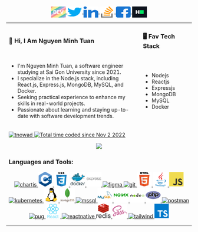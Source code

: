 <p align="center">
  <a href="https://dev.to/tnowad" target="_blank">
    <img align="center" src="icons/devto.svg" alt="tnowad" height="30" width="40" />
  </a>
  <a href="https://twitter.com/tnowad_t" target="_blank">
    <img align="center" src="icons/twitter.svg" alt="tnowad_t" height="30" width="40" />
  </a>
  <a href="https://linkedin.com/in/tnowad" target="_blank">
    <img align="center" src="icons/linked-in-alt.svg" alt="minh-tuan-nguyen-900855252" height="30" width="40" />
  </a>
  <a href="https://stackoverflow.com/users/20390656" target="_blank">
    <img align="center" src="icons/stack-overflow.svg" alt="20390656" height="30" width="40" />
  </a>
  <a href="https://fb.com/tnowad" target="_blank">
    <img align="center" src="icons/facebook.svg" alt="tnowad" height="30" width="40" />
  </a>
  <a href="https://www.hackerrank.com/tnowad" target="_blank">
    <img align="center" src="icons/hackerrank.svg" alt="tnowad" height="30" width="40" />
  </a>
</p>
<table width="100%">
  <tr>
    <td valign="center">
      <h3>👋 Hi, I Am Nguyen Minh Tuan</h3>
    </td>
    <td valign="center">
      <h3>🖥️ Fav Tech Stack</h3>
    </td>
  </tr>
  <tr>
  </tr>
  <tr>
    <td>
      <ul>
        <li>I'm Nguyen Minh Tuan, a software engineer studying at Sai Gon University since 2021.
        </li>
        <li>I specialize in the Node.js stack, including React.js, Express.js, MongoDB, MySQL, and Docker.
        </li>
        <li>Seeking practical experience to enhance my skills in real-world projects.
        </li>
        <li>Passionate about learning and staying up-to-date with software development trends.
        </li>
      </ul>
    </td>
    <td>
      <ul>
        <li>Nodejs
        </li>
        <li>Reactjs
        </li>
        <li>Expressjs
        </li>
        <li>MongoDB
        </li>
        <li>MySQL
        </li>
        <li>Docker
        </li>
      </ul>
    </td>
  </tr>
  <tr>
  </tr>
  <tr>
    <td valign="top" width="50%" colspan="2">
      <p align="left" dir="auto">
        <a target="_blank" rel="noopener noreferrer nofollow"
          href="https://camo.githubusercontent.com/4488000d5dce2b938e3bb78692e5ddc080e7bf7a5f32896bfe237c3f0ae53880/68747470733a2f2f6b6f6d617265762e636f6d2f67687076632f3f757365726e616d653d746e6f776164266c6162656c3d50726f66696c65253230766965777326636f6c6f723d306537356236267374796c653d666c6174">
          <img
             src="https://camo.githubusercontent.com/4488000d5dce2b938e3bb78692e5ddc080e7bf7a5f32896bfe237c3f0ae53880/68747470733a2f2f6b6f6d617265762e636f6d2f67687076632f3f757365726e616d653d746e6f776164266c6162656c3d50726f66696c65253230766965777326636f6c6f723d306537356236267374796c653d666c6174"
            alt="tnowad"
            data-canonical-src="https://komarev.com/ghpvc/?username=tnowad&amp;label=Profile%20views&amp;color=0e75b6&amp;style=flat"
            style="max-width: 100%;" />
        </a>
        <a href="https://wakatime.com/@a0d0f5f3-ad03-40ae-a3fd-1f8434c8039b">
          <img src="https://wakatime.com/badge/user/a0d0f5f3-ad03-40ae-a3fd-1f8434c8039b.svg"
            alt="Total time coded since Nov 2 2022" />
        </a>
      </p>
      <p align="center" dir="auto">
        <img src="http://github-profile-trophy.vercel.app/?username=tnowad&theme=onestar&no-frame=true&row=1" />
      </p>
      <h3 align="left">Languages and Tools: </h3>
      <p align="center">
        <a href="https://www.chartjs.org" target="_blank" rel="noreferrer">
          <img src="https://www.chartjs.org/media/logo-title.svg" alt="chartjs" width="40" height="40" />
        </a>
        <a href="https://www.w3schools.com/cpp/" target="_blank" rel="noreferrer">
          <img src="https://raw.githubusercontent.com/devicons/devicon/master/icons/cplusplus/cplusplus-original.svg"
            alt="cplusplus" width="40" height="40" />
        </a>
        <a href="https://www.w3schools.com/css/" target="_blank" rel="noreferrer">
          <img src="https://raw.githubusercontent.com/devicons/devicon/master/icons/css3/css3-original-wordmark.svg"
            alt="css3" width="40" height="40" />
        </a>
        <a href="https://www.docker.com/" target="_blank" rel="noreferrer">
          <img src="https://raw.githubusercontent.com/devicons/devicon/master/icons/docker/docker-original-wordmark.svg"
            alt="docker" width="40" height="40" />
        </a>
        <a href="https://expressjs.com" target="_blank" rel="noreferrer">
          <img
            src="https://raw.githubusercontent.com/devicons/devicon/master/icons/express/express-original-wordmark.svg"
            alt="express" width="40" height="40" />
        </a>
        <a href="https://www.figma.com/" target="_blank" rel="noreferrer">
          <img src="https://www.vectorlogo.zone/logos/figma/figma-icon.svg" alt="figma" width="40" height="40" />
        </a>
        <a href="https://git-scm.com/" target="_blank" rel="noreferrer">
          <img src="https://www.vectorlogo.zone/logos/git-scm/git-scm-icon.svg" alt="git" width="40" height="40" />
        </a>
        <a href="https://www.w3.org/html/" target="_blank" rel="noreferrer">
          <img src="https://raw.githubusercontent.com/devicons/devicon/master/icons/html5/html5-original-wordmark.svg"
            alt="html5" width="40" height="40" />
        </a>
        <a href="https://www.java.com" target="_blank" rel="noreferrer">
          <img src="https://raw.githubusercontent.com/devicons/devicon/master/icons/java/java-original.svg" alt="java"
            width="40" height="40" />
        </a>
        <a href="https://developer.mozilla.org/en-US/docs/Web/JavaScript" target="_blank" rel="noreferrer">
          <img src="https://raw.githubusercontent.com/devicons/devicon/master/icons/javascript/javascript-original.svg"
            alt="javascript" width="40" height="40" />
        </a>
        <a href="https://kubernetes.io" target="_blank" rel="noreferrer">
          <img src="https://www.vectorlogo.zone/logos/kubernetes/kubernetes-icon.svg" alt="kubernetes" width="40"
            height="40" />
        </a>
        <a href="https://www.linux.org/" target="_blank" rel="noreferrer">
          <img src="https://raw.githubusercontent.com/devicons/devicon/master/icons/linux/linux-original.svg"
            alt="linux" width="40" height="40" />
        </a>
        <a href="https://www.mongodb.com/" target="_blank" rel="noreferrer">
          <img
            src="https://raw.githubusercontent.com/devicons/devicon/master/icons/mongodb/mongodb-original-wordmark.svg"
            alt="mongodb" width="40" height="40" />
        </a>
        <a href="https://www.microsoft.com/en-us/sql-server" target="_blank" rel="noreferrer">
          <img src="https://www.svgrepo.com/show/303229/microsoft-sql-server-logo.svg" alt="mssql" width="40"
            height="40" />
        </a>
        <a href="https://www.mysql.com/" target="_blank" rel="noreferrer">
          <img src="https://raw.githubusercontent.com/devicons/devicon/master/icons/mysql/mysql-original-wordmark.svg"
            alt="mysql" width="40" height="40" />
        </a>
        <a href="https://www.nginx.com" target="_blank" rel="noreferrer">
          <img src="https://raw.githubusercontent.com/devicons/devicon/master/icons/nginx/nginx-original.svg"
            alt="nginx" width="40" height="40" />
        </a>
        <a href="https://nodejs.org" target="_blank" rel="noreferrer">
          <img src="https://raw.githubusercontent.com/devicons/devicon/master/icons/nodejs/nodejs-original-wordmark.svg"
            alt="nodejs" width="40" height="40" />
        </a>
        <a href="https://www.php.net" target="_blank" rel="noreferrer">
          <img src="https://raw.githubusercontent.com/devicons/devicon/master/icons/php/php-original.svg" alt="php"
            width="40" height="40" />
        </a>
        <a href="https://postman.com" target="_blank" rel="noreferrer">
          <img src="https://www.vectorlogo.zone/logos/getpostman/getpostman-icon.svg" alt="postman" width="40"
            height="40" />
        </a>
        <a href="https://pugjs.org" target="_blank" rel="noreferrer">
          <img src="https://cdn.worldvectorlogo.com/logos/pug.svg" alt="pug" width="40" height="40" />
        </a>
        <a href="https://reactjs.org/" target="_blank" rel="noreferrer">
          <img src="https://raw.githubusercontent.com/devicons/devicon/master/icons/react/react-original-wordmark.svg"
            alt="react" width="40" height="40" />
        </a>
        <a href="https://reactnative.dev/" target="_blank" rel="noreferrer">
          <img src="https://reactnative.dev/img/header_logo.svg" alt="reactnative" width="40" height="40" />
        </a>
        <a href="https://redis.io" target="_blank" rel="noreferrer">
          <img src="https://raw.githubusercontent.com/devicons/devicon/master/icons/redis/redis-original-wordmark.svg"
            alt="redis" width="40" height="40" />
        </a>
        <a href="https://sass-lang.com" target="_blank" rel="noreferrer">
          <img src="https://raw.githubusercontent.com/devicons/devicon/master/icons/sass/sass-original.svg" alt="sass"
            width="40" height="40" />
        </a>
        <a href="https://tailwindcss.com/" target="_blank" rel="noreferrer">
          <img src="https://www.vectorlogo.zone/logos/tailwindcss/tailwindcss-icon.svg" alt="tailwind" width="40"
            height="40" />
        </a>
        <a href="https://www.typescriptlang.org/" target="_blank" rel="noreferrer">
          <img src="https://raw.githubusercontent.com/devicons/devicon/master/icons/typescript/typescript-original.svg"
            alt="typescript" width="40" height="40" />
        </a>
      </p>
    </td>
  </tr>
</table>
